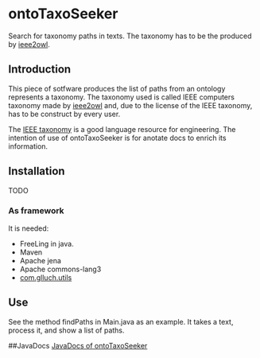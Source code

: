 # ontoTaxoSeeker
Search for taxonomy paths in texts. The taxonomy has to be the produced by [ieee2owl](https://github.com/guillem72/ieee2owl).

## Introduction
This piece of sotfware produces the list of paths from an ontology represents a taxonomy. The taxonomy used is called 
IEEE computers taxonomy made by [ieee2owl](https://github.com/guillem72/ieee2owl) and, 
due to the license of the IEEE taxonomy, has to be construct by every user. 

The [IEEE taxonomy](http://www.ieee.org/documents/taxonomy_v101.pdf) is a good language resource for engineering.
The intention of use of ontoTaxoSeeker is for anotate docs to enrich its information.

## Installation
TODO
### As framework
It is needed:

- FreeLing in java. 
- Maven
- Apache jena
- Apache commons-lang3
- [com.glluch.utils](https://github.com/guillem72/Utils)

## Use
See the method findPaths in Main.java as an example. It takes a text, process it, and show a list of paths.

##JavaDocs
[JavaDocs of ontoTaxoSeeker](https://guillem72.github.io/ontoTaxoSeeker/)